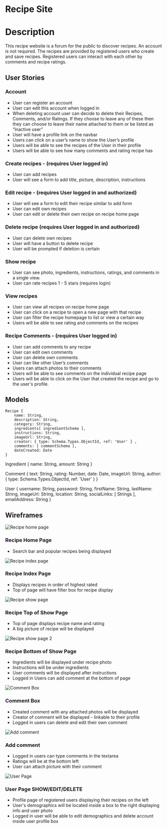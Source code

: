 # Recipe Site

# Description

This recipe website is a forum for the public to discover recipes. An account is not required. The recipes are provided by registered users who create and save recipes. Registered users can interact with each other by comments and recipe ratings. 

## User Stories
### Account
* User can register an account
* User can edit this account when logged in
* When deleting account user can decide to delete their Recipes, Comments, and/or Ratings. If they choose to leave any of these then they can choose to leave their name attached to them or be listed as “Inactive user”	
* User will have a profile link on the navbar
* Users can click on a user’s name to show the User’s profile
* Users will be able to see the recipes of the User in their profile
* Users will be able to see how many comments and rating recipe has
### Create recipes - (requires User logged in)
* User can add recipes
* User will see a form to add title, picture, description, instructions
### Edit recipe - (requires User logged in and authorized)
* User will see a form to edit their recipe similar to add form
* User can edit own recipes
* User can edit or delete their own recipe on recipe home page
### Delete recipe (requires User logged in and authorized)
* User can delete own recipes
* User will have a button to delete recipe
* User will be prompted if deletion is certain
### Show recipe
* User can see photo, ingredients, instructions, ratings, and comments in a single view.
* User can rate recipes 1 - 5 stars (requires login)
### View recipes
* User can view all recipes on recipe home page
* User can click on a recipe to open a new page with that recipe
* User can filter the recipe homepage to list or view a certain way
* Users will be able to see rating and comments on the recipes
### Recipe Comments - (requires User logged in)
* User can add comments to any recipe
* User can edit own comments
* User can delete own comments
* User can like other User’s comments
* Users can attach photos to their comments
* Users will be able to see comments on the individual recipe page
* Users will be able to click on the User that created the recipe and go to the user's profile.

## Models
```
Recipe {
	name: String,
	description: String,
	category: String,
	ingredients[ ingredientSchema ],
	instructions: String,
	imageUrl: String,
	creator: { type: Schema.Types.ObjectId, ref: 'User' } ,
	comments: [ commentSchema ],
	dateCreated: Date
}
```
Ingredient {
	name: String,
	amount: String
}

Comment {
	text: String,
	rating: Number,
	date: Date,
	imageUrl: String,
	author: { type: Schema.Types.ObjectId, ref: 'User' }
}

User {
	username: String,
	password: String,
	firstName: String,
	lastName: String,
	imageUrl: String,
	location: String, 
	socialLinks: [ Strings ],
	emailAddress: String
}


## Wireframes

![Recipe home page](https://i.imgur.com/vglWXPx.jpg?1)
### Recipe Home Page 
* Search bar and popular recipes being displayed

![Recipe index page](https://i.imgur.com/6ruy3F3.jpg)
### Recipe Index Page 
* Displays recipes in order of highest rated
* Top of page will have filter box for recipe display

![Recipe show page](https://i.imgur.com/fz4D8uv.jpg)
### Recipe Top of Show Page 
* Top of page displays recipe name and rating
* A big picture of recipe will be displayed

![Recipe show page 2](https://i.imgur.com/QmZNBfb.jpg)
### Recipe Bottom of Show Page 
* Ingredients will be displayed under recipe photo
* Instructions will be under ingredients
* User comments will be displayed after instructions
* Logged in Users can add comment at the bottom of page

![Comment Box](https://i.imgur.com/o75wQTq.jpg)
### Comment Box
* Created comment with any attached photos will be displayed
* Creator of comment will be displayed - linkable to their profile
* Logged in users can delete and edit their own comment

![Add comment](https://i.imgur.com/zyVM9y2.jpg)
### Add comment 
* Logged in users can type comments in the textarea
* Ratings will be at the bottom left
* User can attach picture with their comment

![User Page]( https://i.imgur.com/57Omhon.jpg)
### User Page SHOW/EDIT/DELETE
* Profile page of registered users displaying their recipes on the left
* User's demographics will be located inside a box to the right displaying info and user photo
* Logged in user will be able to edit demographics and delete account inside user profile box





